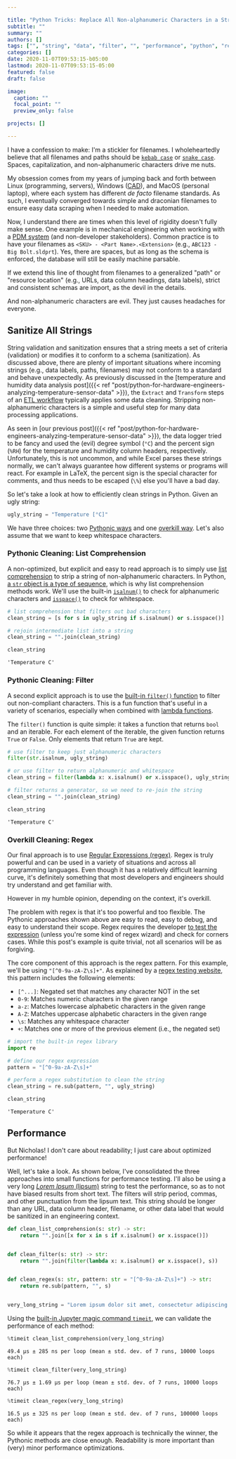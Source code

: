 ```yaml
---

title: "Python Tricks: Replace All Non-alphanumeric Characters in a String"
subtitle: ""
summary: ""
authors: []
tags: ["", "string", "data", "filter", "", "performance", "python", "regex", "str", "temperature"]
categories: []
date: 2020-11-07T09:53:15-b05:00
lastmod: 2020-11-07T09:53:15-05:00
featured: false
draft: false

image:
  caption: ""
  focal_point: ""
  preview_only: false

projects: []

---
```


I have a confession to make: I'm a stickler for filenames.
I wholeheartedly believe that all filenames and paths should be [`kebab case`](https://en.wiktionary.org/wiki/kebab_case) or [`snake case`](https://en.wikipedia.org/wiki/Snake_case).
Spaces, capitalization, and non-alphanumeric characters drive me nuts.

My obsession comes from my years of jumping back and forth between Linux (programming, servers), Windows ([CAD](https://www.solidworks.com/)), and MacOS (personal laptop), where each system has different *de facto* filename standards.
As such, I eventually converged towards simple and draconian filenames to ensure easy data scraping when I needed to make automation.

Now, I understand there are times when this level of rigidity doesn't fully make sense.
One example is in mechanical engineering when working with a [PDM system](https://en.wikipedia.org/wiki/Product_data_management) (and non-developer stakeholders).
Common practice is to have your filenames as `<SKU> - <Part Name>.<Extension>` (e.g., `ABC123 - Big Bolt.sldprt`).
Yes, there are spaces, but as long as the schema is enforced, the database will still be easily machine parsable.

If we extend this line of thought from filenames to a generalized "path" or "resource location" (e.g., URLs, data column headings, data labels), strict and consistent schemas are import, as the devil in the details.

And non-alphanumeric characters are evil.
They just causes headaches for everyone.

## Sanitize All Strings

String validation and sanitization ensures that a string meets a set of criteria (validation) or modifies it to conform to a schema (sanitization).
As discussed above, there are plenty of important situations where incoming strings (e.g., data labels, paths, filenames) may not conform to a standard and behave unexpectedly.
As previously discussed in the [temperature and humidity data analysis post]({{< ref "post/python-for-hardware-engineers-analyzing-temperature-sensor-data" >}}), the `Extract` and `Transform` steps of an [ETL workflow](https://en.wikipedia.org/wiki/Extract,_transform,_load) typically applies some data cleaning.
Stripping non-alphanumeric characters is a simple and useful step for many data processing applications.

As seen in [our previous post]({{< ref "post/python-for-hardware-engineers-analyzing-temperature-sensor-data" >}}), the data logger tried to be fancy and used the (evil) degree symbol (`°C`) and the percent sign (`%RH`) for the temperature and humidity column headers, respectively.
Unfortunately, this is not uncommon, and while Excel parses these strings normally, we can't always guarantee how different systems or programs will react.
For example in LaTeX, the percent sign is the special character for comments, and thus needs to be escaped (`\%`) else you'll have a bad day.

So let's take a look at how to efficiently clean strings in Python.
Given an ugly string:


```python
ugly_string = "Temperature [°C]"
```

We have three choices: two [Pythonic ways](https://www.python.org/dev/peps/pep-0020/) and one [overkill way](https://en.wikipedia.org/wiki/Regular_expression).
Let's also assume that we want to keep whitespace characters.

### Pythonic Cleaning: List Comprehension

A non-optimized, but explicit and easy to read approach is to simply use [list comprehension](https://docs.python.org/3/tutorial/datastructures.html#list-comprehensions) to strip a string of non-alphanumeric characters.
In Python, [a `str` object is a type of sequence](https://docs.python.org/3/library/stdtypes.html#text-sequence-type-str), which is why list comprehension methods work.
We'll use the built-in [`isalnum()`](https://docs.python.org/3/library/stdtypes.html#str.isalnum) to check for alphanumeric characters and [`isspace()`](https://docs.python.org/3/library/stdtypes.html#str.isspace) to check for whitespace.


```python
# list comprehension that filters out bad characters
clean_string = [s for s in ugly_string if s.isalnum() or s.isspace()]

# rejoin intermediate list into a string
clean_string = "".join(clean_string)

clean_string
```




    'Temperature C'



### Pythonic Cleaning: Filter

A second explicit approach is to use the [built-in `filter()` function](https://docs.python.org/3/library/functions.html#filter) to filter out non-compliant characters.
This is a fun function that's useful in a variety of scenarios, especially when combined with [lambda functions](https://docs.python.org/3/tutorial/controlflow.html#lambda-expressions).

The `filter()` function is quite simple: it takes a function that returns `bool` and an iterable.
For each element of the iterable, the given function returns `True` or `False`.
Only elements that return `True` are kept.


```python
# use filter to keep just alphanumeric characters
filter(str.isalnum, ugly_string)

# or use filter to return alphanumeric and whitespace
clean_string = filter(lambda x: x.isalnum() or x.isspace(), ugly_string)

# filter returns a generator, so we need to re-join the string
clean_string = "".join(clean_string)

clean_string
```




    'Temperature C'



### Overkill Cleaning: Regex

Our final approach is to use [Regular Expressions (regex)](https://en.wikipedia.org/wiki/Regular_expression).
Regex is truly powerful and can be used in a variety of situations and across all programming languages.
Even though it has a relatively difficult learning curve, it's definitely something that most developers and engineers should try understand and get familiar with.

However in my humble opinion, depending on the context, it's overkill.

The problem with regex is that it's too powerful and too flexible.
The Pythonic approaches shown above are easy to read, easy to debug, and easy to understand their scope.
Regex requires the developer [to test the expression](https://regexr.com/) (unless you're some kind of regex wizard) and check for corners cases.
While this post's example is quite trivial, not all scenarios will be as forgiving.

The core component of this approach is the regex pattern.
For this example, we'll be using `"[^0-9a-zA-Z\s]+"`.
As explained by a [regex testing website](https://regexr.com/), this pattern includes the following elements:

- `[^...]`: Negated set that matches any character NOT in the set
- `0-9`: Matches numeric characters in the given range
- `a-z`: Matches lowercase alphabetic characters in the given range
- `A-Z`: Matches uppercase alphabetic characters in the given range
- `\s`: Matches any whitespace character
- `+`: Matches one or more of the previous element (i.e., the negated set)


```python
# import the built-in regex library
import re

# define our regex expression
pattern = "[^0-9a-zA-Z\s]+"

# perform a regex substitution to clean the string
clean_string = re.sub(pattern, "", ugly_string)

clean_string
```




    'Temperature C'



## Performance

But Nicholas!
I don't care about readability; I just care about optimized performance!

Well, let's take a look.
As shown below, I've consolidated the three approaches into small functions for performance testing.
I'll also be using a very long [*Lorem Ipsum* (lipsum)](https://www.lipsum.com/) string to test the performance, so as to not have biased results from short text.
The filters will strip period, commas, and other punctuation from the lipsum text.
This string should be longer than any URL, data column header, filename, or other data label that would be sanitized in an engineering context.


```python
def clean_list_comprehension(s: str) -> str:
    return "".join([x for x in s if x.isalnum() or x.isspace()])


def clean_filter(s: str) -> str:
    return "".join(filter(lambda x: x.isalnum() or x.isspace(), s))


def clean_regex(s: str, pattern: str = "[^0-9a-zA-Z\s]+") -> str:
    return re.sub(pattern, "", s)


very_long_string = "Lorem ipsum dolor sit amet, consectetur adipiscing elit. Nullam porttitor venenatis dictum. Sed nec eros leo. Donec eget velit diam. In vitae auctor quam. Aenean quam dolor, euismod quis varius non, elementum in enim. Fusce tincidunt, lorem et egestas sagittis, nunc neque finibus justo, id faucibus risus elit non enim. Integer vitae sagittis mauris, ut egestas quam. Vivamus ut dolor sodales, dignissim sapien in, vulputate sem. Lorem ipsum dolor sit amet, consectetur adipiscing elit. Quisque justo nisl, iaculis ac nisl vel, maximus finibus urna. Pellentesque aliquam orci in ultrices bibendum. Donec eu dui finibus, commodo ex at, tempor mauris. Praesent eu quam venenatis, lacinia ex lobortis, finibus eros. Morbi pharetra interdum magna, rhoncus dignissim mauris consectetur quis."
```

Using the [built-in Jupyter magic command `timeit`](https://ipython.readthedocs.io/en/stable/interactive/magics.html#magic-timeit), we can validate the performance of each method:


```python
%timeit clean_list_comprehension(very_long_string)
```

    49.4 µs ± 285 ns per loop (mean ± std. dev. of 7 runs, 10000 loops each)



```python
%timeit clean_filter(very_long_string)
```

    76.7 µs ± 1.69 µs per loop (mean ± std. dev. of 7 runs, 10000 loops each)



```python
%timeit clean_regex(very_long_string)
```

    16.5 µs ± 325 ns per loop (mean ± std. dev. of 7 runs, 100000 loops each)


So while it appears that the regex approach is technically the winner, the Pythonic methods are close enough.
Readability is more important than (very) minor performance optimizations.
